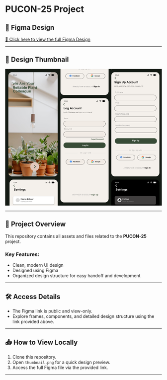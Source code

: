 # PUCON-25 Project

## 🎨 Figma Design

[🔗 Click here to view the full Figma Design](https://www.figma.com/design/se9e3vYLKDzBvfPqHhjBqK/PUCON-25?node-id=0-1&t=JnxphvuDhsYPN58d-1)

---

## 📸 Design Thumbnail

[![Figma Design Thumbnail](thumbnail.png)](https://www.figma.com/design/se9e3vYLKDzBvfPqHhjBqK/PUCON-25?node-id=0-1&t=JnxphvuDhsYPN58d-1)

---

## 📂 Project Overview

This repository contains all assets and files related to the **PUCON-25** project.

### Key Features:

- Clean, modern UI design
- Designed using Figma
- Organized design structure for easy handoff and development

---

## 🛠 Access Details

- The Figma link is public and view-only.
- Explore frames, components, and detailed design structure using the link provided above.

---

## 📥 How to View Locally

1. Clone this repository.
2. Open `thumbnail.png` for a quick design preview.
3. Access the full Figma file via the provided link.

---
